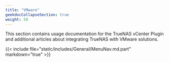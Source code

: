 ```yaml
---
title: "VMware"
geekdocCollapseSection: true
weight: 50
---
```


This section contains usage documentation for the TrueNAS vCenter Plugin and additional articles about integrating TrueNAS with VMware solutions.

{{< include file="static/includes/General/MenuNav.md.part" markdown="true" >}}
